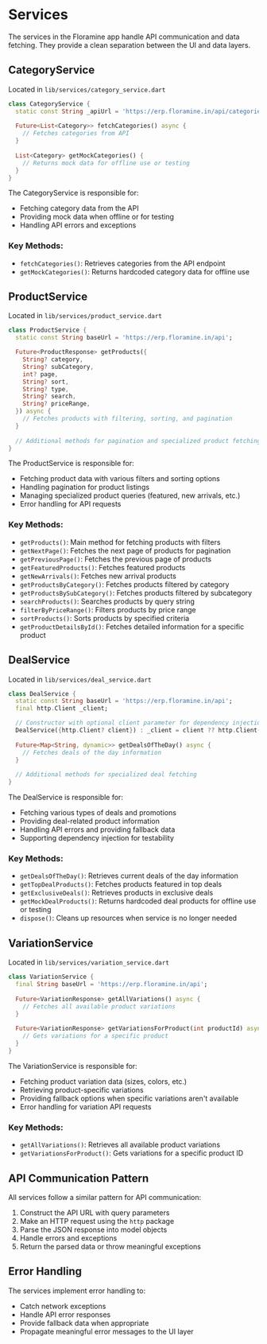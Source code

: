 # Services

The services in the Floramine app handle API communication and data fetching. They provide a clean separation between the UI and data layers.

## CategoryService
Located in `lib/services/category_service.dart`

```dart
class CategoryService {
  static const String _apiUrl = 'https://erp.floramine.in/api/categories';
  
  Future<List<Category>> fetchCategories() async {
    // Fetches categories from API
  }
  
  List<Category> getMockCategories() {
    // Returns mock data for offline use or testing
  }
}
```

The CategoryService is responsible for:
- Fetching category data from the API
- Providing mock data when offline or for testing
- Handling API errors and exceptions

### Key Methods:
- `fetchCategories()`: Retrieves categories from the API endpoint
- `getMockCategories()`: Returns hardcoded category data for offline use

## ProductService
Located in `lib/services/product_service.dart`

```dart
class ProductService {
  static const String baseUrl = 'https://erp.floramine.in/api';

  Future<ProductResponse> getProducts({
    String? category,
    String? subCategory,
    int? page,
    String? sort,
    String? type,
    String? search,
    String? priceRange,
  }) async {
    // Fetches products with filtering, sorting, and pagination
  }
  
  // Additional methods for pagination and specialized product fetching
}
```

The ProductService is responsible for:
- Fetching product data with various filters and sorting options
- Handling pagination for product listings
- Managing specialized product queries (featured, new arrivals, etc.)
- Error handling for API requests

### Key Methods:
- `getProducts()`: Main method for fetching products with filters
- `getNextPage()`: Fetches the next page of products for pagination
- `getPreviousPage()`: Fetches the previous page of products
- `getFeaturedProducts()`: Fetches featured products
- `getNewArrivals()`: Fetches new arrival products
- `getProductsByCategory()`: Fetches products filtered by category
- `getProductsBySubCategory()`: Fetches products filtered by subcategory
- `searchProducts()`: Searches products by query string
- `filterByPriceRange()`: Filters products by price range
- `sortProducts()`: Sorts products by specified criteria
- `getProductDetailsById()`: Fetches detailed information for a specific product

## DealService
Located in `lib/services/deal_service.dart`

```dart
class DealService {
  static const String baseUrl = 'https://erp.floramine.in/api';
  final http.Client _client;

  // Constructor with optional client parameter for dependency injection
  DealService({http.Client? client}) : _client = client ?? http.Client();
  
  Future<Map<String, dynamic>> getDealsOfTheDay() async {
    // Fetches deals of the day information
  }
  
  // Additional methods for specialized deal fetching
}
```

The DealService is responsible for:
- Fetching various types of deals and promotions
- Providing deal-related product information
- Handling API errors and providing fallback data
- Supporting dependency injection for testability

### Key Methods:
- `getDealsOfTheDay()`: Retrieves current deals of the day information
- `getTopDealProducts()`: Fetches products featured in top deals
- `getExclusiveDeals()`: Retrieves products in exclusive deals
- `getMockDealProducts()`: Returns hardcoded deal products for offline use or testing
- `dispose()`: Cleans up resources when service is no longer needed

## VariationService
Located in `lib/services/variation_service.dart`

```dart
class VariationService {
  final String baseUrl = 'https://erp.floramine.in/api';
  
  Future<VariationResponse> getAllVariations() async {
    // Fetches all available product variations
  }
  
  Future<VariationResponse> getVariationsForProduct(int productId) async {
    // Gets variations for a specific product
  }
}
```

The VariationService is responsible for:
- Fetching product variation data (sizes, colors, etc.)
- Retrieving product-specific variations
- Providing fallback options when specific variations aren't available
- Error handling for variation API requests

### Key Methods:
- `getAllVariations()`: Retrieves all available product variations
- `getVariationsForProduct()`: Gets variations for a specific product ID

## API Communication Pattern

All services follow a similar pattern for API communication:
1. Construct the API URL with query parameters
2. Make an HTTP request using the `http` package
3. Parse the JSON response into model objects
4. Handle errors and exceptions
5. Return the parsed data or throw meaningful exceptions

## Error Handling

The services implement error handling to:
- Catch network exceptions
- Handle API error responses
- Provide fallback data when appropriate
- Propagate meaningful error messages to the UI layer 